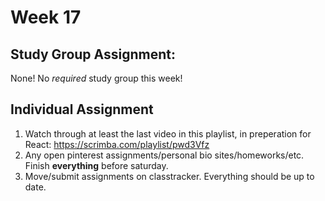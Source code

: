 # Week 17

## Study Group Assignment:

None! No *required* study group this week!

## Individual Assignment

1. Watch through at least the last video in this playlist, in preperation for React: https://scrimba.com/playlist/pwd3Vfz
1. Any open pinterest assignments/personal bio sites/homeworks/etc. Finish **everything** before saturday. 
1. Move/submit assignments on classtracker. Everything should be up to date. 
